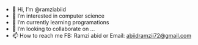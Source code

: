 - 👋 Hi, I’m @ramziabiid
- 👀 I’m interested in computer science
- 🌱 I’m currently learning programations
- 💞️ I’m looking to collaborate on ...
- 📫 How to reach me FB: Ramzi abid or Email: abiidramzii72@gmail.com

<!---
ramziabiid/ramziabiid is a ✨ special ✨ repository because its `README.md` (this file) appears on your GitHub profile.
You can click the Preview link to take a look at your changes.
--->
